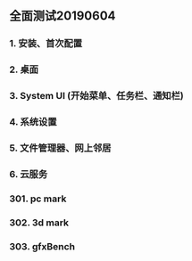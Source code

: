 ## 全面测试20190604


### 1. 安装、首次配置
### 2. 桌面
### 3. System UI (开始菜单、任务栏、通知栏)
### 4. 系统设置
### 5. 文件管理器、网上邻居
### 6. 云服务

### 301. pc mark
### 302. 3d mark
### 303. gfxBench

